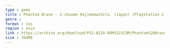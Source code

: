 ```yaml
---
type : game
title : Phantom Brave - 2-shuume Hajimemashita. (Japan) (PlayStation 2 the Best) (v2.00)
genre : 
format : iso
region : asia
link : https://archive.org/download/PS2-ASIA-ROMS321COM/Phantom%20Brave%20-%202-shuume%20Hajimemashita.%20%28Japan%29%20%28PlayStation%202%20the%20Best%29%20%28v2.00%29.7z
size : 394MB
---
```

